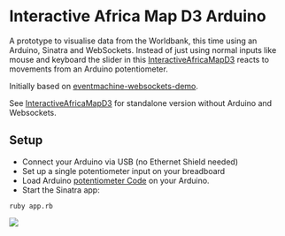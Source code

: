 Interactive Africa Map D3 Arduino
=============================

A prototype to visualise data from the Worldbank, this time using an Arduino, Sinatra and WebSockets. Instead of just using normal inputs like mouse and keyboard the slider in this [InteractiveAfricaMapD3](https://github.com/weidenfreak/InteractiveAfricaMapD3) reacts to movements from an Arduino potentiometer.

Initially based on [eventmachine-websockets-demo](https://github.com/stewart/eventmachine-websockets-demo).

See [InteractiveAfricaMapD3](https://github.com/weidenfreak/InteractiveAfricaMapD3) for standalone version without Arduino and Websockets.

Setup
------
* Connect your Arduino via USB (no Ethernet Shield needed)
* Set up a single potentiometer input on your breadboard
* Load Arduino [potentiometer Code](https://github.com/weidenfreak/InteractiveAfricaMapD3Arduino/blob/master/Arduino/Potentiometer/Potentiometer.ino) on your Arduino.
* Start the Sinatra app: 
```
ruby app.rb
```

![](https://github.com/weidenfreak/InteractiveAfricaMapD3Arduino/arduino_worldbank.jpg)

